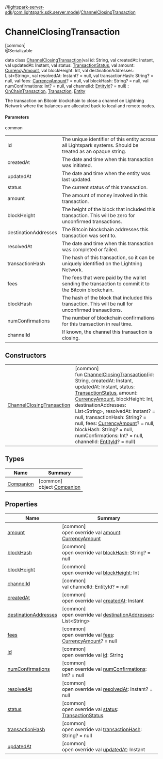 //[lightspark-server-sdk](../../../index.md)/[com.lightspark.sdk.server.model](../index.md)/[ChannelClosingTransaction](index.md)

# ChannelClosingTransaction

[common]\
@Serializable

data class [ChannelClosingTransaction](index.md)(val id: String, val createdAt: Instant, val updatedAt: Instant, val status: [TransactionStatus](../-transaction-status/index.md), val amount: [CurrencyAmount](../-currency-amount/index.md), val blockHeight: Int, val destinationAddresses: List&lt;String&gt;, val resolvedAt: Instant? = null, val transactionHash: String? = null, val fees: [CurrencyAmount](../-currency-amount/index.md)? = null, val blockHash: String? = null, val numConfirmations: Int? = null, val channelId: [EntityId](../-entity-id/index.md)? = null) : [OnChainTransaction](../-on-chain-transaction/index.md), [Transaction](../-transaction/index.md), [Entity](../-entity/index.md)

The transaction on Bitcoin blockchain to close a channel on Lightning Network where the balances are allocated back to local and remote nodes.

#### Parameters

common

| | |
|---|---|
| id | The unique identifier of this entity across all Lightspark systems. Should be treated as an opaque string. |
| createdAt | The date and time when this transaction was initiated. |
| updatedAt | The date and time when the entity was last updated. |
| status | The current status of this transaction. |
| amount | The amount of money involved in this transaction. |
| blockHeight | The height of the block that included this transaction. This will be zero for unconfirmed transactions. |
| destinationAddresses | The Bitcoin blockchain addresses this transaction was sent to. |
| resolvedAt | The date and time when this transaction was completed or failed. |
| transactionHash | The hash of this transaction, so it can be uniquely identified on the Lightning Network. |
| fees | The fees that were paid by the wallet sending the transaction to commit it to the Bitcoin blockchain. |
| blockHash | The hash of the block that included this transaction. This will be null for unconfirmed transactions. |
| numConfirmations | The number of blockchain confirmations for this transaction in real time. |
| channelId | If known, the channel this transaction is closing. |

## Constructors

| | |
|---|---|
| [ChannelClosingTransaction](-channel-closing-transaction.md) | [common]<br>fun [ChannelClosingTransaction](-channel-closing-transaction.md)(id: String, createdAt: Instant, updatedAt: Instant, status: [TransactionStatus](../-transaction-status/index.md), amount: [CurrencyAmount](../-currency-amount/index.md), blockHeight: Int, destinationAddresses: List&lt;String&gt;, resolvedAt: Instant? = null, transactionHash: String? = null, fees: [CurrencyAmount](../-currency-amount/index.md)? = null, blockHash: String? = null, numConfirmations: Int? = null, channelId: [EntityId](../-entity-id/index.md)? = null) |

## Types

| Name | Summary |
|---|---|
| [Companion](-companion/index.md) | [common]<br>object [Companion](-companion/index.md) |

## Properties

| Name | Summary |
|---|---|
| [amount](amount.md) | [common]<br>open override val [amount](amount.md): [CurrencyAmount](../-currency-amount/index.md) |
| [blockHash](block-hash.md) | [common]<br>open override val [blockHash](block-hash.md): String? = null |
| [blockHeight](block-height.md) | [common]<br>open override val [blockHeight](block-height.md): Int |
| [channelId](channel-id.md) | [common]<br>val [channelId](channel-id.md): [EntityId](../-entity-id/index.md)? = null |
| [createdAt](created-at.md) | [common]<br>open override val [createdAt](created-at.md): Instant |
| [destinationAddresses](destination-addresses.md) | [common]<br>open override val [destinationAddresses](destination-addresses.md): List&lt;String&gt; |
| [fees](fees.md) | [common]<br>open override val [fees](fees.md): [CurrencyAmount](../-currency-amount/index.md)? = null |
| [id](id.md) | [common]<br>open override val [id](id.md): String |
| [numConfirmations](num-confirmations.md) | [common]<br>open override val [numConfirmations](num-confirmations.md): Int? = null |
| [resolvedAt](resolved-at.md) | [common]<br>open override val [resolvedAt](resolved-at.md): Instant? = null |
| [status](status.md) | [common]<br>open override val [status](status.md): [TransactionStatus](../-transaction-status/index.md) |
| [transactionHash](transaction-hash.md) | [common]<br>open override val [transactionHash](transaction-hash.md): String? = null |
| [updatedAt](updated-at.md) | [common]<br>open override val [updatedAt](updated-at.md): Instant |
